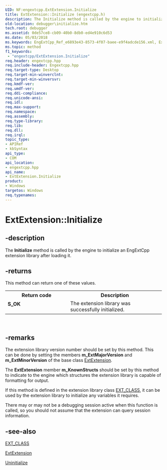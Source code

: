 ```yaml
---
UID: NF:engextcpp.ExtExtension.Initialize
title: ExtExtension::Initialize (engextcpp.h)
description: The Initialize method is called by the engine to initialize an EngExtCpp extension library after loading it.
old-location: debugger\initialize.htm
tech.root: debugger
ms.assetid: 0de57ce8-cb09-40b0-8db0-ed4e910c6d53
ms.date: 05/03/2018
ms.keywords: EngExtCpp_Ref_e6893e43-8573-4f07-baee-e9f4adcde156.xml, ExtExtension class [Windows Debugging],Initialize method, ExtExtension.Initialize, ExtExtension::Initialize, Initialize, Initialize method [Windows Debugging], Initialize method [Windows Debugging],ExtExtension class, debugger.initialize
ms.topic: method
f1_keywords:
 - "engextcpp/ExtExtension.Initialize"
req.header: engextcpp.hpp
req.include-header: Engextcpp.hpp
req.target-type: Desktop
req.target-min-winverclnt: 
req.target-min-winversvr: 
req.kmdf-ver: 
req.umdf-ver: 
req.ddi-compliance: 
req.unicode-ansi: 
req.idl: 
req.max-support: 
req.namespace: 
req.assembly: 
req.type-library: 
req.lib: 
req.dll: 
req.irql: 
topic_type:
- APIRef
- kbSyntax
api_type:
- COM
api_location:
- engextcpp.hpp
api_name:
- ExtExtension.Initialize
product:
- Windows
targetos: Windows
req.typenames: 
---
```


# ExtExtension::Initialize


## -description


The <b>Initialize</b> method is called by the engine to initialize an EngExtCpp extension library after loading it.


## -returns



This method can return one of these values.

<table>
<tr>
<th>Return code</th>
<th>Description</th>
</tr>
<tr>
<td width="40%">
<dl>
<dt><b>S_OK</b></dt>
</dl>
</td>
<td width="60%">
The extension library was successfully initialized.

</td>
</tr>
</table>
 




## -remarks



The extension library version number should be set by this method.  This can be done by setting the members <b>m_ExtMajorVersion</b> and <b>m_ExtMinorVersion</b> of the base class <a href="https://msdn.microsoft.com/library/windows/hardware/ff543981">ExtExtension</a>.

The <b>ExtExtension</b> member <b>m_KnownStructs</b> should be set by this method to indicate to the engine which structures the extension library is capable of formatting for output.

If this method is defined in the extension library class <a href="https://docs.microsoft.com/previous-versions/ff544508(v=vs.85)">EXT_CLASS</a>, it can be used by the extension library to initialize any variables it requires.

There may or may not be a debugging session active when this function is called, so you should not assume that the extension can query session information.




## -see-also




<a href="https://docs.microsoft.com/previous-versions/ff544508(v=vs.85)">EXT_CLASS</a>



<a href="https://msdn.microsoft.com/library/windows/hardware/ff543981">ExtExtension</a>



<a href="https://docs.microsoft.com/windows-hardware/drivers/ddi/portabledeviceclassextension/nf-portabledeviceclassextension-iportabledeviceclassextension-uninitialize">Uninitialize</a>
 

 

